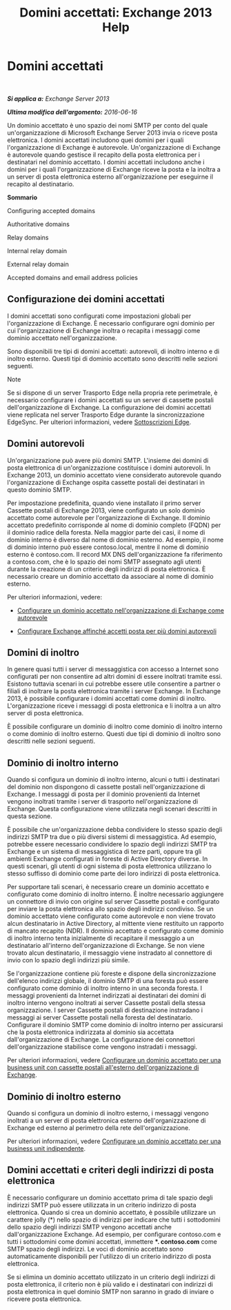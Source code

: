 ﻿---
title: 'Domini accettati: Exchange 2013 Help'
TOCTitle: Domini accettati
ms:assetid: c1839a5b-49f9-4c53-b247-f4e5d78efc45
ms:mtpsurl: https://technet.microsoft.com/it-it/library/Bb124423(v=EXCHG.150)
ms:contentKeyID: 50481588
ms.date: 05/22/2018
mtps_version: v=EXCHG.150
ms.translationtype: MT
---

# Domini accettati

 

_**Si applica a:** Exchange Server 2013_

_**Ultima modifica dell'argomento:** 2016-06-16_

Un dominio accettato è uno spazio dei nomi SMTP per conto del quale un'organizzazione di Microsoft Exchange Server 2013 invia o riceve posta elettronica. I domini accettati includono quei domini per i quali l'organizzazione di Exchange è autorevole. Un'organizzazione di Exchange è autorevole quando gestisce il recapito della posta elettronica per i destinatari nel dominio accettato. I domini accettati includono anche i domini per i quali l'organizzazione di Exchange riceve la posta e la inoltra a un server di posta elettronica esterno all'organizzazione per eseguirne il recapito al destinatario.

**Sommario**

Configuring accepted domains

Authoritative domains

Relay domains

Internal relay domain

External relay domain

Accepted domains and email address policies

## Configurazione dei domini accettati

I domini accettati sono configurati come impostazioni globali per l'organizzazione di Exchange. È necessario configurare ogni dominio per cui l'organizzazione di Exchange inoltra o recapita i messaggi come dominio accettato nell'organizzazione.

Sono disponibili tre tipi di domini accettati: autorevoli, di inoltro interno e di inoltro esterno. Questi tipi di dominio accettato sono descritti nelle sezioni seguenti.


> [!NOTE]
> Se si dispone di un server Trasporto Edge nella propria rete perimetrale, è necessario configurare i domini accettati su un server di cassette postali dell'organizzazione di Exchange. La configurazione dei domini accettati viene replicata nel server Trasporto Edge durante la sincronizzazione EdgeSync. Per ulteriori informazioni, vedere <A href="edge-subscriptions-exchange-2013-help.md">Sottoscrizioni Edge</A>.



## Domini autorevoli

Un'organizzazione può avere più domini SMTP. L'insieme dei domini di posta elettronica di un'organizzazione costituisce i domini autorevoli. In Exchange 2013, un dominio accettato viene considerato autorevole quando l'organizzazione di Exchange ospita cassette postali dei destinatari in questo dominio SMTP.

Per impostazione predefinita, quando viene installato il primo server Cassette postali di Exchange 2013, viene configurato un solo dominio accettato come autorevole per l'organizzazione di Exchange. Il dominio accettato predefinito corrisponde al nome di dominio completo (FQDN) per il dominio radice della foresta. Nella maggior parte dei casi, il nome di dominio interno è diverso dal nome di dominio esterno. Ad esempio, il nome di dominio interno può essere contoso.local, mentre il nome di dominio esterno è contoso.com. Il record MX DNS dell'organizzazione fa riferimento a contoso.com, che è lo spazio dei nomi SMTP assegnato agli utenti durante la creazione di un criterio degli indirizzi di posta elettronica. È necessario creare un dominio accettato da associare al nome di dominio esterno.

Per ulteriori informazioni, vedere:

  - [Configurare un dominio accettato nell'organizzazione di Exchange come autorevole](configure-an-accepted-domain-within-your-exchange-organization-as-authoritative-exchange-2013-help.md)

  - [Configurare Exchange affinché accetti posta per più domini autorevoli](configure-exchange-to-accept-mail-for-multiple-authoritative-domains-exchange-2013-help.md)

## Domini di inoltro

In genere quasi tutti i server di messaggistica con accesso a Internet sono configurati per non consentire ad altri domini di essere inoltrati tramite essi. Esistono tuttavia scenari in cui potrebbe essere utile consentire a partner o filiali di inoltrare la posta elettronica tramite i server Exchange. In Exchange 2013, è possibile configurare i domini accettati come domini di inoltro. L'organizzazione riceve i messaggi di posta elettronica e li inoltra a un altro server di posta elettronica.

È possibile configurare un dominio di inoltro come dominio di inoltro interno o come dominio di inoltro esterno. Questi due tipi di dominio di inoltro sono descritti nelle sezioni seguenti.

## Dominio di inoltro interno

Quando si configura un dominio di inoltro interno, alcuni o tutti i destinatari del dominio non dispongono di cassette postali nell'organizzazione di Exchange. I messaggi di posta per il dominio provenienti da Internet vengono inoltrati tramite i server di trasporto nell'organizzazione di Exchange. Questa configurazione viene utilizzata negli scenari descritti in questa sezione.

È possibile che un'organizzazione debba condividere lo stesso spazio degli indirizzi SMTP tra due o più diversi sistemi di messaggistica. Ad esempio, potrebbe essere necessario condividere lo spazio degli indirizzi SMTP tra Exchange e un sistema di messaggistica di terze parti, oppure tra gli ambienti Exchange configurati in foreste di Active Directory diverse. In questi scenari, gli utenti di ogni sistema di posta elettronica utilizzano lo stesso suffisso di dominio come parte dei loro indirizzi di posta elettronica.

Per supportare tali scenari, è necessario creare un dominio accettato e configurato come dominio di inoltro interno. È inoltre necessario aggiungere un connettore di invio con origine sul server Cassette postali e configurato per inviare la posta elettronica allo spazio degli indirizzi condiviso. Se un dominio accettato viene configurato come autorevole e non viene trovato alcun destinatario in Active Directory, al mittente viene restituito un rapporto di mancato recapito (NDR). Il dominio accettato e configurato come dominio di inoltro interno tenta inizialmente di recapitare il messaggio a un destinatario all'interno dell'organizzazione di Exchange. Se non viene trovato alcun destinatario, il messaggio viene instradato al connettore di invio con lo spazio degli indirizzi più simile.

Se l'organizzazione contiene più foreste e dispone della sincronizzazione dell'elenco indirizzi globale, il dominio SMTP di una foresta può essere configurato come dominio di inoltro interno in una seconda foresta. I messaggi provenienti da Internet indirizzati ai destinatari dei domini di inoltro interno vengono inoltrati ai server Cassette postali della stessa organizzazione. I server Cassette postali di destinazione instradano i messaggi ai server Cassette postali nella foresta del destinatario. Configurare il dominio SMTP come dominio di inoltro interno per assicurarsi che la posta elettronica indirizzata al dominio sia accettata dall'organizzazione di Exchange. La configurazione dei connettori dell'organizzazione stabilisce come vengono instradati i messaggi.

Per ulteriori informazioni, vedere [Configurare un dominio accettato per una business unit con cassette postali all'esterno dell'organizzazione di Exchange](configure-an-accepted-domain-for-a-business-unit-with-mailboxes-outside-your-exchange-organization-exchange-2013-help.md).

## Dominio di inoltro esterno

Quando si configura un dominio di inoltro esterno, i messaggi vengono inoltrati a un server di posta elettronica esterno dell'organizzazione di Exchange ed esterno al perimetro della rete dell'organizzazione.

Per ulteriori informazioni, vedere [Configurare un dominio accettato per una business unit indipendente](configure-an-accepted-domain-for-an-independent-business-unit-exchange-2013-help.md).

## Domini accettati e criteri degli indirizzi di posta elettronica

È necessario configurare un dominio accettato prima di tale spazio degli indirizzi SMTP può essere utilizzata in un criterio indirizzo di posta elettronica. Quando si crea un dominio accettato, è possibile utilizzare un carattere jolly (\*) nello spazio di indirizzi per indicare che tutti i sottodomini dello spazio degli indirizzi SMTP vengono accettati anche dall'organizzazione Exchange. Ad esempio, per configurare contoso.com e tutti i sottodomini come domini accettati, immettere **\*. contoso.com** come SMTP spazio degli indirizzi. Le voci di dominio accettato sono automaticamente disponibili per l'utilizzo di un criterio indirizzo di posta elettronica.

Se si elimina un dominio accettato utilizzato in un criterio degli indirizzi di posta elettronica, il criterio non è più valido e i destinatari con indirizzi di posta elettronica in quel dominio SMTP non saranno in grado di inviare o ricevere posta elettronica.

